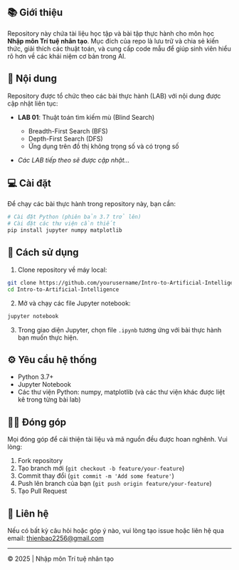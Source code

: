 ## 📚 Giới thiệu

Repository này chứa tài liệu học tập và bài tập thực hành cho môn học **Nhập môn Trí tuệ nhân tạo**. Mục đích của repo là lưu trữ và chia sẻ kiến thức, giải thích các thuật toán, và cung cấp code mẫu để giúp sinh viên hiểu rõ hơn về các khái niệm cơ bản trong AI.

## 🧠 Nội dung

Repository được tổ chức theo các bài thực hành (LAB) với nội dung được cập nhật liên tục:

- **LAB 01**: Thuật toán tìm kiếm mù (Blind Search)
  - Breadth-First Search (BFS)
  - Depth-First Search (DFS)
  - Ứng dụng trên đồ thị không trọng số và có trọng số

- *Các LAB tiếp theo sẽ được cập nhật...*

## 💻 Cài đặt

Để chạy các bài thực hành trong repository này, bạn cần:

```bash
# Cài đặt Python (phiên bản 3.7 trở lên)
# Cài đặt các thư viện cần thiết
pip install jupyter numpy matplotlib
```

## 🚀 Cách sử dụng

1. Clone repository về máy local:
```bash
git clone https://github.com/yourusername/Intro-to-Artificial-Intelligence.git
cd Intro-to-Artificial-Intelligence
```

2. Mở và chạy các file Jupyter notebook:
```bash
jupyter notebook
```

3. Trong giao diện Jupyter, chọn file `.ipynb` tương ứng với bài thực hành bạn muốn thực hiện.

## ⚙️ Yêu cầu hệ thống

- Python 3.7+
- Jupyter Notebook
- Các thư viện Python: numpy, matplotlib (và các thư viện khác được liệt kê trong từng bài lab)

## 👨‍🏫 Đóng góp

Mọi đóng góp để cải thiện tài liệu và mã nguồn đều được hoan nghênh. Vui lòng:
1. Fork repository
2. Tạo branch mới (`git checkout -b feature/your-feature`)
3. Commit thay đổi (`git commit -m 'Add some feature'`)
4. Push lên branch của bạn (`git push origin feature/your-feature`)
5. Tạo Pull Request

## 📧 Liên hệ

Nếu có bất kỳ câu hỏi hoặc góp ý nào, vui lòng tạo issue hoặc liên hệ qua email: thienbao2256@gmail.com

---
© 2025 | Nhập môn Trí tuệ nhân tạo